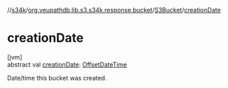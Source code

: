 //[s34k](../../../index.md)/[org.veupathdb.lib.s3.s34k.response.bucket](../index.md)/[S3Bucket](index.md)/[creationDate](creation-date.md)

# creationDate

[jvm]\
abstract val [creationDate](creation-date.md): [OffsetDateTime](https://docs.oracle.com/javase/8/docs/api/java/time/OffsetDateTime.html)

Date/time this bucket was created.
